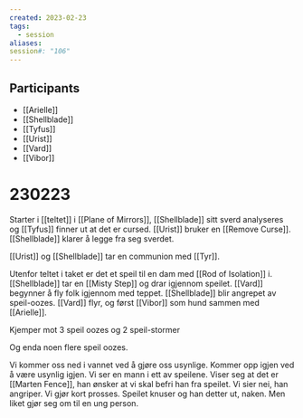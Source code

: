 ```yaml
---
created: 2023-02-23
tags:
  - session
aliases: 
session#: "106"
---
```


## Participants
- [[Arielle]]
- [[Shellblade]]
- [[Tyfus]]
- [[Urist]]
- [[Vard]]
- [[Vibor]]

# 230223
Starter i [[teltet]] i [[Plane of Mirrors]], [[Shellblade]] sitt sverd analyseres og [[Tyfus]] finner ut at det er cursed. [[Urist]] bruker en [[Remove Curse]]. [[Shellblade]] klarer å legge fra seg sverdet.

[[Urist]] og [[Shellblade]] tar en communion med [[Tyr]]. 

Utenfor teltet i taket er det et speil til en dam med [[Rod of Isolation]] i. [[Shellblade]] tar en [[Misty Step]] og drar igjennom speilet. [[Vard]] begynner å fly folk igjennom med teppet. [[Shellblade]] blir angrepet av speil-oozes. [[Vard]] flyr, og først [[Vibor]] som hund sammen med [[Arielle]]. 

Kjemper mot 3 speil oozes og 2 speil-stormer

Og enda noen flere speil oozes.

Vi kommer oss ned i vannet ved å gjøre oss usynlige. Kommer opp igjen ved å være usynlig igjen. Vi ser en mann i ett av speilene. Viser seg at det er [[Marten Fence]], han ønsker at vi skal befri han fra speilet. Vi sier nei, han angriper. Vi gjør kort prosses. Speilet knuser og han detter ut, naken. Men liket gjør seg om til en ung person. 

